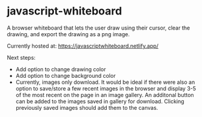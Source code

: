 # javascript-whiteboard
A browser whiteboard that lets the user draw using their cursor, clear the drawing, and export the drawing as a png image.

Currently hosted at: https://javascriptwhiteboard.netlify.app/

Next steps:
- Add option to change drawing color
- Add option to change background color
- Currently, images only download. It would be ideal if there were also an option to save/store a few recent images in the browser and display 3-5 of the most recent on the page in an image gallery. An additonal button can be added to the images saved in gallery for download. Clicking previously saved images should add them to the canvas.
